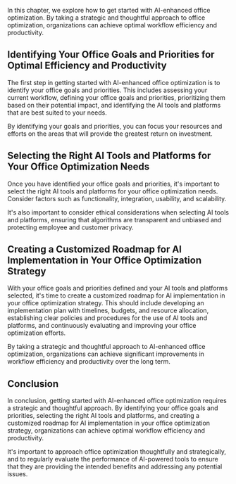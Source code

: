 
In this chapter, we explore how to get started with AI-enhanced office optimization. By taking a strategic and thoughtful approach to office optimization, organizations can achieve optimal workflow efficiency and productivity.

Identifying Your Office Goals and Priorities for Optimal Efficiency and Productivity
------------------------------------------------------------------------------------

The first step in getting started with AI-enhanced office optimization is to identify your office goals and priorities. This includes assessing your current workflow, defining your office goals and priorities, prioritizing them based on their potential impact, and identifying the AI tools and platforms that are best suited to your needs.

By identifying your goals and priorities, you can focus your resources and efforts on the areas that will provide the greatest return on investment.

Selecting the Right AI Tools and Platforms for Your Office Optimization Needs
-----------------------------------------------------------------------------

Once you have identified your office goals and priorities, it's important to select the right AI tools and platforms for your office optimization needs. Consider factors such as functionality, integration, usability, and scalability.

It's also important to consider ethical considerations when selecting AI tools and platforms, ensuring that algorithms are transparent and unbiased and protecting employee and customer privacy.

Creating a Customized Roadmap for AI Implementation in Your Office Optimization Strategy
----------------------------------------------------------------------------------------

With your office goals and priorities defined and your AI tools and platforms selected, it's time to create a customized roadmap for AI implementation in your office optimization strategy. This should include developing an implementation plan with timelines, budgets, and resource allocation, establishing clear policies and procedures for the use of AI tools and platforms, and continuously evaluating and improving your office optimization efforts.

By taking a strategic and thoughtful approach to AI-enhanced office optimization, organizations can achieve significant improvements in workflow efficiency and productivity over the long term.

Conclusion
----------

In conclusion, getting started with AI-enhanced office optimization requires a strategic and thoughtful approach. By identifying your office goals and priorities, selecting the right AI tools and platforms, and creating a customized roadmap for AI implementation in your office optimization strategy, organizations can achieve optimal workflow efficiency and productivity.

It's important to approach office optimization thoughtfully and strategically, and to regularly evaluate the performance of AI-powered tools to ensure that they are providing the intended benefits and addressing any potential issues.
